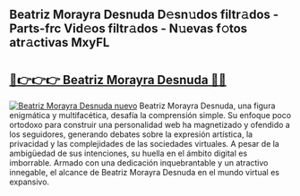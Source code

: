 ## Beatriz Morayra Desnuda D𝚎sn𝚞dos filtr𝚊dos - Parts-frc Vid𝚎os filtr𝚊dos - N𝚞evas f𝚘tos atr𝚊ctivas MxyFL

# <h2><a href="http://mb9ih8.tromn.icu/?c=Beatriz+Morayra+Desnuda">🔗👉👉👉 Beatriz Morayra Desnuda 🔗🔗</a></h2>

[![Beatriz Morayra Desnuda nuevo](https://i.imgur.com/pEAQMta.gif)](http://mb9ih8.tromn.icu/?c=Beatriz+Morayra+Desnuda)
Beatriz Morayra Desnuda, una figura enigmática y multifacética, desafía la comprensión simple. Su enfoque poco ortodoxo para construir una personalidad web ha magnetizado y ofendido a los seguidores, generando debates sobre la expresión artística, la privacidad y las complejidades de las sociedades virtuales. A pesar de la ambigüedad de sus intenciones, su huella en el ámbito digital es imborrable. Armado con una dedicación inquebrantable y un atractivo innegable, el alcance de Beatriz Morayra Desnuda en el mundo virtual es expansivo.
